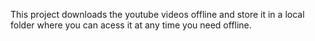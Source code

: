 This project downloads the youtube videos offline and store it in a local folder where you can acess it at any time you need offline.
